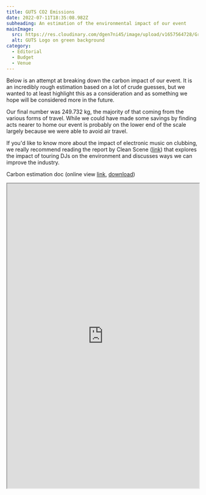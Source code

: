 ```yaml
---
title: GUTS CO2 Emissions
date: 2022-07-11T18:35:08.982Z
subheading: An estimation of the environmental impact of our event
mainImage:
  src: https://res.cloudinary.com/dgen7ni45/image/upload/v1657564728/Green_Guts_n8lgdq.png
  alt: GUTS Logo on green background
category:
  - Editorial
  - Budget
  - Venue
---
```

Below is an attempt at breaking down the carbon impact of our event. It is an incredibly rough estimation based on a lot of crude guesses, but we wanted to at least highlight this as a consideration and as something we hope will be considered more in the future.

Our final number was 249.732 kg, the majority of that coming from the various forms of travel. While we could have made some savings by finding acts nearer to home our event is probably on the lower end of the scale largely because we were able to avoid air travel. 

If you'd like to know more about the impact of electronic music on clubbing, we really recommend reading the report by Clean Scene ([link](https://cleanscene.club/)) that explores the impact of touring DJs on the environment and discusses ways we can improve the industry.

Carbon estimation doc (online view [link](https://docs.google.com/spreadsheets/d/14g03OnFskcoqf95U3TX__0ujdDArOLyXxyFedozGKLk/edit?usp=sharing), [download](https://docs.google.com/spreadsheets/d/e/2PACX-1vSmTJzCkWsTQx08myVhjD5MU8IHu4Ntyx3ytONN_Lm6bw1OnvlX53QpTbd_Cyp2QWS8YVRKUT98zjnZ/pub?output=xlsx))

<iframe width="100%" height="800" src="https://docs.google.com/spreadsheets/d/e/2PACX-1vSmTJzCkWsTQx08myVhjD5MU8IHu4Ntyx3ytONN_Lm6bw1OnvlX53QpTbd_Cyp2QWS8YVRKUT98zjnZ/pubhtml?widget=true&amp;headers=false"></iframe>